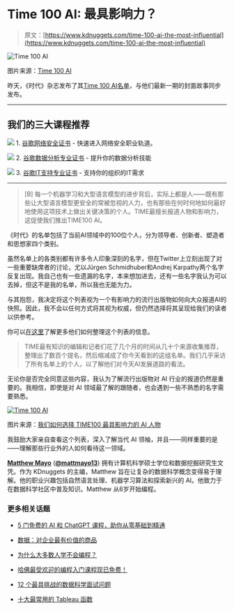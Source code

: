 # Time 100 AI: 最具影响力？

> 原文：[https://www.kdnuggets.com/time-100-ai-the-most-influential](https://www.kdnuggets.com/time-100-ai-the-most-influential)

![Time 100 AI](../Images/451e9a436ef2e7a07c792b56900990e2.png)

图片来源：[Time 100 AI](https://time.com/collection/time100-ai/)

昨天，《时代》杂志发布了其[Time 100 AI名单](https://time.com/collection/time100-ai/)，与他们最新一期的封面故事同步发布。

* * *

## 我们的三大课程推荐

![](../Images/0244c01ba9267c002ef39d4907e0b8fb.png) 1\. [谷歌网络安全证书](https://www.kdnuggets.com/google-cybersecurity) - 快速进入网络安全职业轨道。

![](../Images/e225c49c3c91745821c8c0368bf04711.png) 2\. [谷歌数据分析专业证书](https://www.kdnuggets.com/google-data-analytics) - 提升你的数据分析技能

![](../Images/0244c01ba9267c002ef39d4907e0b8fb.png) 3\. [谷歌IT支持专业证书](https://www.kdnuggets.com/google-itsupport) - 支持你的组织的IT需求

* * *

> [B] 每一个机器学习和大型语言模型的进步背后，实际上都是人——既有那些让大型语言模型更安全的常被忽视的人力，也有那些在何时何地如何最好地使用这项技术上做出关键决策的个人。TIME最擅长报道人物和影响力，这促使我们推出TIME100 AI。

《时代》的名单包括了当前AI领域中的100位个人，分为领导者、创新者、塑造者和思想家四个类别。

虽然名单上的各类别都有许多令人印象深刻的名字，但在Twitter上立刻出现了对一些重要缺席者的讨论，尤以Jürgen Schmidhuber和Andrej Karpathy两个名字反复出现。我自己也有一些遗漏的名字，本来想加进去，还有一些名字我认为可以去掉，但这不是我的名单，所以我也无能为力。

与其抱怨，我决定将这个列表视为一个有影响力的流行出版物如何向大众报道AI的快照。因此，我不会以任何方式将其视为权威，但仍然选择将其呈现给我们的读者以供参考。

你可以[在这里](https://time.com/6311323/how-we-chose-time100-ai/)了解更多他们如何整理这个列表的信息。

> TIME最有知识的编辑和记者们花了几个月的时间从几十个来源收集推荐，整理出了数百个提名，然后缩减成了你今天看到的这组名单。我们几乎采访了所有名单上的个人，以了解他们对今天AI发展道路的看法。

无论你是否完全同意这些内容，我认为了解流行出版物对 AI 行业的报道仍然是重要的。我相信，即使是对 AI 领域最了解的跟随者，也会遇到一些不熟悉的名字需要熟悉。

[![Time 100 AI](../Images/ae070648697fbc449f086f41c3ce52c5.png)](https://time.com/collection/time100-ai/)

图片来源：[我们如何选择 TIME100 最具影响力的 AI 人物](https://time.com/6311323/how-we-chose-time100-ai/)

我鼓励大家亲自查看这个列表，深入了解当代 AI 领袖，并且——同样重要的是——理解那些行业外的人如何看待这一领域。

[**Matthew Mayo**](https://www.linkedin.com/in/mattmayo13/) ([**@mattmayo13**](https://twitter.com/mattmayo13)) 拥有计算机科学硕士学位和数据挖掘研究生文凭。作为 KDnuggets 的主编，Matthew 旨在让复杂的数据科学概念变得易于理解。他的职业兴趣包括自然语言处理、机器学习算法和探索新兴的 AI。他致力于在数据科学社区中普及知识。Matthew 从6岁开始编程。

### 更多相关话题

+   [5 门免费的 AI 和 ChatGPT 课程，助你从零基础到精通](https://www.kdnuggets.com/5-free-courses-on-ai-and-chatgpt-to-take-you-from-0-100)

+   [数据：对企业最有价值的商品](https://www.kdnuggets.com/2022/03/data-valuable-commodity-businesses.html)

+   [为什么大多数人学不会编程？](https://www.kdnuggets.com/2022/03/people-fail-learn-programming.html)

+   [哈佛最受欢迎的编程入门课程现已免费！](https://www.kdnuggets.com/2022/03/popular-intro-programming-course-harvard-free.html)

+   [12 个最具挑战的数据科学面试问题](https://www.kdnuggets.com/2022/07/12-challenging-data-science-interview-questions.html)

+   [十大最常用的 Tableau 函数](https://www.kdnuggets.com/2022/08/10-used-tableau-functions.html)
